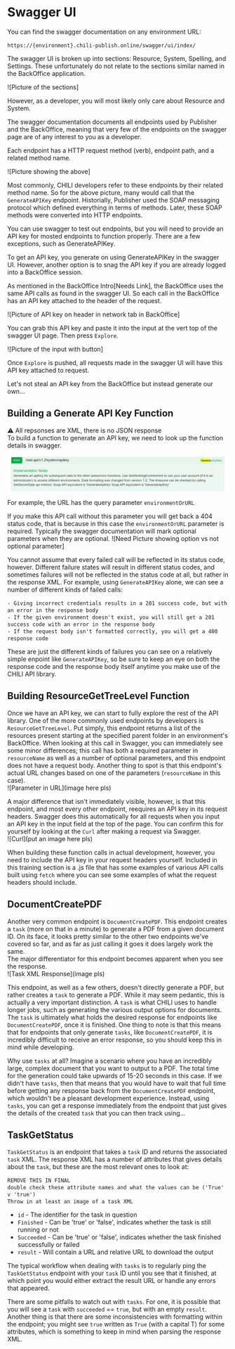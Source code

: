 
# Swagger UI
You  can find the swagger documentation on any environment URL:
```
https://{environment}.chili-publish.online/swagger/ui/index/
```

The swagger UI is broken up into sections: Resource, System, Spelling, and Settings. These unfortunately do not relate to the sections similar named in the BackOffice application.

![Picture of the sections]

However, as a developer, you will most likely only care about Resource and System.

The swagger documentation documents all endpoints used by Publisher and the BackOffice, meaning that very few of the endpoints on the swagger page are of any interest to you as a developer.

Each endpoint has a HTTP request method (verb), endpoint path, and a related method name.

![Picture showing the above]

Most commonly, CHILI developers refer to these endpoints by their related method name. So for the above picture, many would call that the `GenerateAPIKey` endpoint. Historially, Publisher used the SOAP messaging protocol which defined everything in terms of methods. Later, these SOAP methods were converted into HTTP endpoints.

You can use swagger to test out endpoints, but you will need to provide an API key for mosted endpoints to function properly. There are a few exceptions, such as GenerateAPIKey.

To get an API key, you generate on using GenerateAPIKey in the swagger UI. However, another option is to snag the API key if you are already logged into a BackOffice session.

As mentioned in the BackOffice Intro[Needs Link], the BackOffice uses the same API calls as found in the swagger UI. So each call in the BackOffice has an API key attached to the header of the request.

![Picture of API key on header in network tab in BackOffice]

You can grab this API key and paste it into the input at the vert top of the swagger UI page. Then press `Explore`.

![Picture of the input with button]

Once `Explore` is pushed, all requests made in the swagger UI will have this API key attached to request.

Let's not steal an API key from the BackOffice but instead generate our own...


## Building a Generate API Key Function
⚠️ All repsonses are XML, there is no JSON response  
To build a function to generate an API key, we need to look up the function details in swagger.

![Generate API Key](assets/GenerateAPIKey.png)


For example, the URL has the query parameter `environmentOrURL`


If you make this API call without this parameter you will get back a 404 status code, that is because in this case the `environmentOrURL` parameter is required. Typically the swagger documentation will mark optional parameters when they are optional.
![Need Picture showing option vs not optional parameter]

You cannot assume that every failed call will be reflected in its status code, however. Different failure states will result in different status codes, and sometimes failures will not be reflected in the status code at all, but rather in the response XML. For example, using `GenerateAPIKey` alone, we can see a number of different kinds of failed calls:

    - Giving incorrect credentials results in a 201 success code, but with an error in the response body
    - If the given environment doesn't exist, you will still get a 201 success code with an error in the response body
    - If the request body isn't formatted correctly, you will get a 400 response code
These are just the different kinds of failures you can see on a relatively simple enpoint like `GenerateAPIKey`, so be sure to keep an eye on both the response code and the response body itself anytime you make use of the CHILI API library.



## Building ResourceGetTreeLevel Function
Once we have an API key, we can start to fully explore the rest of the API library. One of the more commonly used endpoints by developers is `ResourceGetTreeLevel`. Put simply, this endpoint returns a list of the resources present starting at the specified parent folder in an environment's BackOffice. When looking at this call in Swagger, you can immediately see some minor differences; this call has both a required parameter in `resourceName` as well as a number of optional parameters, and this endpoint does not have a request body. Another thing to spot is that this endpoint's actual URL changes based on one of the parameters (`resourceName` in this case).  
![Parameter in URL](image here pls)

A major difference that isn't immediately visible, however, is that this endpoint, and most every other endpoint, reequires an API key in its request headers. Swagger does this automatically for all requests when you input an API key in the input field at the top of the page. You can confirm this for yourself by looking at the `Curl` after making a request via Swagger.  
![Curl](put an image here pls)  

When building these function calls in actual development, however, you need to include the API key in your request headers yourself. Included in this training section is a .js file that has some examples of various API calls built using `fetch` where you can see some examples of what the request headers should include.
## DocumentCreatePDF
Another very common endpoint is `DocumentCreatePDF`. This endpoint creates a `task` (more on that in a minute) to generate a PDF from a given document ID. On its face, it looks pretty similar to the other two endpoints we've covered so far, and as far as just calling it goes it does largely work the same.  
The major differentiator for this endpoint becomes apparent when you see the response.  
![Task XML Response](image pls)

This endpoint, as well as a few others, doesn't directly generate a PDF, but rather creates a `task` to generate a PDF. While it may seem pedantic, this is actually a very important distinction. A `task` is what CHILI uses to handle longer jobs, such as generating the various output options for documents. The `task` is ultimately what holds the desired response for endpoints like `DocumentCreatePDF`, once it is finished. One thing to note is that this means that for endpoints that only generate `tasks`, like `DocumentCreatePDF`, it is incredibly difficult to receive an error response, so you should keep this in mind while developing.

Why use `tasks` at all? Imagine a scenario where you have an incredibly large, complex document that you want to output to a PDF. The total time for the generation could take upwards of 15-20 seconds in this case. If we didn't have `tasks`, then that means that you would have to wait that full time before getting any response back from the `DocumentCreatePDF` endpoint, which wouldn't be a pleasant development experience. Instead, using `tasks`, you can get a response immediately from the endpoint that just gives the details of the created `task` that you can then track using...


## TaskGetStatus
`TaskGetStatus` is an endpoint that takes a `task` ID and returns the associated `task` XML. The response XML has a number of attributes that gives details about the `task`, but these are the most relevant ones to look at:  
```
REMOVE THIS IN FINAL 
double check these attribute names and what the values can be ('True' v 'true')
Throw in at least an image of a task XML
```
- `id` - The identifier for the task in question
- `Finished` - Can be 'true' or 'false', indicates whether the task is still running or not
- `Succeeded` - Can be 'true' or 'false', indicates whether the task finished successfully or failed
- `result` - Will contain a URL and relative URL to download the output


The typical workflow when dealing with `tasks` is to regularly ping the `TaskGetStatus` endpoint with your `task` ID until you see that it finished, at which point you would either extract the result URL or handle any errors that appeared.

There are some pitfalls to watch out with `tasks`. For one, it is possible that you will see a `task` with `succeeded` == `true`, but with an empty `result`. Another thing is that there are some inconsistencies with formatting within the endpoint; you might see `true` written as `True` (with a capital T) for some attributes, which is something to keep in mind when parsing the response XML.